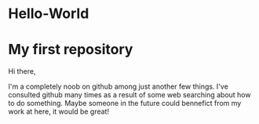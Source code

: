 # Hello-World
My first repository
====================

Hi there,

I'm a completely noob on github among just another few things.
I've consulted github many times as a result of some web searching about how to do something.
Maybe someone in the future could bennefict from my work at here, it would be great!
